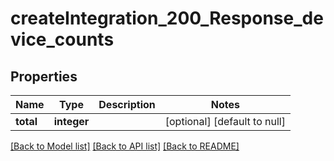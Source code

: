 # createIntegration_200_Response_device_counts

## Properties
Name | Type | Description | Notes
------------ | ------------- | ------------- | -------------
**total** | **integer** |  | [optional] [default to null]

[[Back to Model list]](../README.md#documentation-for-models) [[Back to API list]](../README.md#documentation-for-api-endpoints) [[Back to README]](../README.md)


